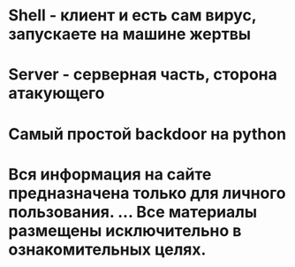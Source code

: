 # Shell - клиент и есть сам вирус, запускаете на машине жертвы
# Server - серверная часть, сторона атакующего

# Самый простой backdoor на python 
# Вся информация на сайте предназначена только для личного пользования. ... Все материалы размещены исключительно в ознакомительных целях.
